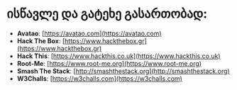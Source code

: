 # ისწავლე და გატეხე გასართობად:

  - **Avatao**: [https://avatao.com](https://avatao.com)
  - **Hack The Box**: [https://www.hackthebox.gr](https://www.hackthebox.gr)
  - **Hack This**: [https://www.hackthis.co.uk](https://www.hackthis.co.uk)
  - **Root-Me**: [https://www.root-me.org](https://www.root-me.org)
  - **Smash The Stack**: [http://smashthestack.org](http://smashthestack.org)
  - **W3Challs**: [https://w3challs.com](https://w3challs.com)
